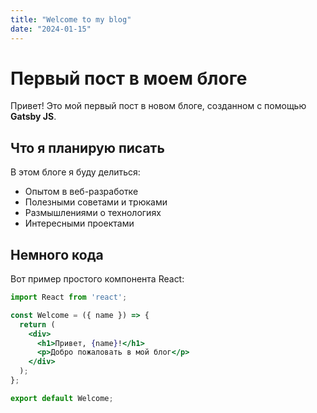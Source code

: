 ```yaml
---
title: "Welcome to my blog"
date: "2024-01-15"
---
```


# Первый пост в моем блоге

Привет! Это мой первый пост в новом блоге, созданном с помощью **Gatsby JS**.

## Что я планирую писать

В этом блоге я буду делиться:

- Опытом в веб-разработке
- Полезными советами и трюками
- Размышлениями о технологиях
- Интересными проектами

## Немного кода

Вот пример простого компонента React:

```jsx
import React from 'react';

const Welcome = ({ name }) => {
  return (
    <div>
      <h1>Привет, {name}!</h1>
      <p>Добро пожаловать в мой блог</p>
    </div>
  );
};

export default Welcome;

